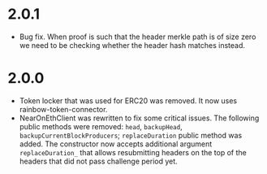 # 2.0.1
* Bug fix. When proof is such that the header merkle path is of size zero we need to be checking whether the header hash matches instead.

# 2.0.0
* Token locker that was used for ERC20 was removed. It now uses rainbow-token-connector.
* NearOnEthClient was rewritten to fix some critical issues. The following public methods were removed: `head`, `backupHead`, `backupCurrentBlockProducers`;
`replaceDuration` public method was added. The constructor now accepts additional argument `replaceDuration_` that allows resubmitting headers on the top of the headers that did not pass challenge period yet.
